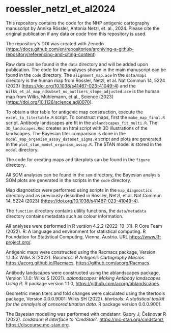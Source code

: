 # roessler_netzl_et_al2024
This repository contains the code for the NHP antigenic cartography manuscript by Annika Rössler, Antonia Netzl, et. al., 2024. Please cite the original publication if any data or code from this repository is used. 

The repository's DOI was created with Zenodo (https://docs.github.com/en/repositories/archiving-a-github-repository/referencing-and-citing-content)

Raw data can be found in the `data` directory and will be added upon publication. The code for the analyses shown in the main manuscript can be found in the `code` directory. The `alignment_map.ace` in the `data/maps` directory is the human map from Rössler, Netzl, et al. Nat Commun 14, 5224 (2023) (https://doi.org/10.1038/s41467-023-41049-4)
and the `Wilks_et_al_map_ndsubset_no_outliers_slope_adjusted.ace` is the human map from Wilks, Mühlemann, et al., Science (2023) (https://doi.org/10.1126/science.adj0070).


To obtain a titer table for antigenic map construction, execute the `excel_to_titertable.R` script. To construct maps, first the `make_map_final.R` script. Antibody landscapes are fit in the `ablandscapes_fit_multi.R`. The `3D_landscapes.Rmd` creates an html script with 3D illustrations of the landscapes. The Bayesian titer comparison is done in the `model_map_organism_assay_dataset_sigma.R` script and plots are generated in the `plot_stan_model_organism_assay.R`. The STAN model is stored in the `model` directory.

The code for creating maps and titerplots can be found in the `figure` directory.

All SOM analyses can be found in the `som` directory, the Bayesian analysis SOM plots are generated in the scripts in the `code` directory. 

Map diagnostics were performed using scripts in the `map_diagnostics` directory and as previously described in Rössler, Netzl, et al. Nat Commun 14, 5224 (2023) (https://doi.org/10.1038/s41467-023-41049-4).

The `function` directory contains utility functions, the `data/metadata` directory contains metadata such as colour information.

All analyses were performed in R version 4.2.2 (2022-10-31).
R Core Team (2022). R: A language and environment for statistical
  computing. R Foundation for Statistical Computing, Vienna,
  Austria. URL https://www.R-project.org/.
  
Antigenic maps were constructed using the Racmacs package, Version 1.1.35:
Wilks S (2022). _Racmacs: R Antigenic Cartography Macros_. https://acorg.github.io/Racmacs,
  https://github.com/acorg/Racmacs.
  
Antibody landscapes were constructed using the ablandscapes package, Version 1.1.0: 
Wilks S (2021). _ablandscapes: Making Antibody landscapes Using R_. R package
  version 1.1.0, <https://github.com/acorg/ablandscapes>.

Geometric mean titers and fold changes were calculated using the titertools package, Version 0.0.0.9001:
Wilks SH (2022). _titertools: A statistical toolkit for the annalysis of censored
  titration data_. R package version 0.0.0.9001.
  
The Bayesian modelling was performed with cmdstanr: 
Gabry J, Češnovar R (2022). _cmdstanr: R Interface to 'CmdStan'_.
  https://mc-stan.org/cmdstanr/, https://discourse.mc-stan.org.
